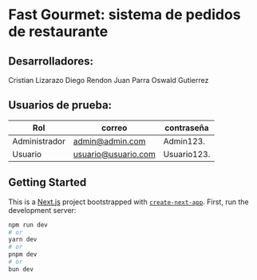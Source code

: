 # Fast Gourmet: sistema de pedidos de restaurante
## Desarrolladores:
Cristian Lizarazo
Diego Rendon
Juan Parra
Oswald Gutierrez

## Usuarios de prueba:
| Rol           | correo              | contraseña  |
| ------------- | ------------------- | ----------- |
| Administrador | admin@admin.com     | Admin123.   |
| Usuario       | usuario@usuario.com | Usuario123. |

## Getting Started
This is a [Next.js](https://nextjs.org) project bootstrapped with [`create-next-app`](https://nextjs.org/docs/pages/api-reference/create-next-app).
First, run the development server:
```bash
npm run dev
# or
yarn dev
# or
pnpm dev
# or
bun dev
```
